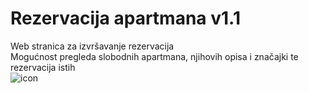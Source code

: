 # Rezervacija apartmana v1.1

Web stranica za izvršavanje rezervacija  
Mogućnost pregleda slobodnih apartmana, njihovih opisa i značajki te rezervacija istih  
![icon](https://user-images.githubusercontent.com/92715789/224496295-625437e2-52ec-4d49-a570-70f17a4cc6eb.png)
